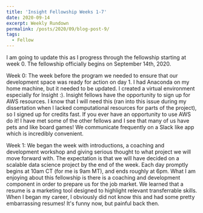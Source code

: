 ```yaml
---
title: 'Insight Fellowship Weeks 1-7'
date: 2020-09-14
excerpt: Weekly Rundown
permalink: /posts/2020/09/blog-post-9/
tags:
  - Fellow
---
```

I am going to update this as I progress through the fellowship starting at week 0. The fellowship officially begins on September 14th, 2020. 

Week 0: The week before the program we needed to ensure that our development space was ready for action on day 1. I had Anaconda on my home machine, but it needed to be updated. I created a virtual environment especially for Insight :). 
Insight fellows have the opportunity to sign up for AWS resources. I know that I will need this (ran into this issue during my dissertation when I lacked computational resources for parts of the project), so I signed up for credits fast. If you ever have an opportunity to use AWS do it! 
I have met some of the other fellows and I see that many of us have pets and like board games! We communicate frequently on a Slack like app which is incredibly convenient. 

Week 1: We began the week with introductions, a coaching and development workshop and giving serious thought to what project we will move forward with. The expectation is that we will have decided on a scalable data science project by the end of the week. Each day promptly begins at 10am CT (for me is 9am MT), and ends roughly at 6pm. 
What I am enjoying about this fellowship is there is a coaching and development component in order to prepare us for the job market. We learned that a resume is a marketing tool designed to highlight relevant transferrable skills. When I began my career, I obviously did not know this and had some pretty embarrassing resumes! It's funny now, but painful back then. 
